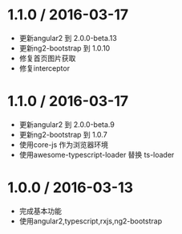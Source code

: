 1.1.0 / 2016-03-17
==================

* 更新angular2 到 2.0.0-beta.13
* 更新ng2-bootstrap 到 1.0.10
* 修复首页图片获取
* 修复interceptor


1.1.0 / 2016-03-17
==================

* 更新angular2 到 2.0.0-beta.9
* 更新ng2-bootstrap 到 1.0.7
* 使用core-js 作为浏览器环境
* 使用awesome-typescript-loader 替换 ts-loader


1.0.0 / 2016-03-13
==================

* 完成基本功能
* 使用angular2,typescript,rxjs,ng2-bootstrap